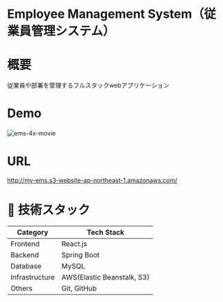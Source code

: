 # Employee Management System（従業員管理システム）
# 概要
従業員や部署を管理するフルスタックwebアプリケーション
　　　　
    
# Demo
![ems-4x-movie](https://github.com/zakzackr/employee-management-system/assets/100734822/9c64bbaa-5795-467f-9dc1-044df60ceedf)　　

          
# URL
http://my-ems.s3-website-ap-northeast-1.amazonaws.com/

       
# 💾 技術スタック
| Category | Tech Stack |
| ---- | ---- |
| Frontend | React.js |
| Backend | Spring Boot |
| Database | MySQL |
| Infrastructure | AWS(Elastic Beanstalk, S3) |
| Others | Git, GitHub |
